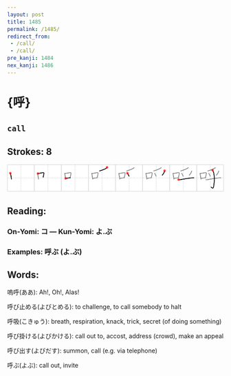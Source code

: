 ```yaml
---
layout: post
title: 1485
permalink: /1485/
redirect_from:
 - /call/
 - /call/
pre_kanji: 1484
nex_kanji: 1486
---
```


# {呼}

## `call`

## Strokes: 8

<div class="stroke"><img src="../images/E591BC.png" /></div>

## Reading:

### On-Yomi: コ &mdash; Kun-Yomi: よ.ぶ

### Examples: 呼ぶ (よ.ぶ)

## Words:

嗚呼(ああ): Ah!, Oh!, Alas!

呼び止める(よびとめる): to challenge, to call somebody to halt

呼吸(こきゅう): breath, respiration, knack, trick, secret (of doing something)

呼び掛ける(よびかける): call out to, accost, address (crowd), make an appeal

呼び出す(よびだす): summon, call (e.g. via telephone)

呼ぶ(よぶ): call out, invite
